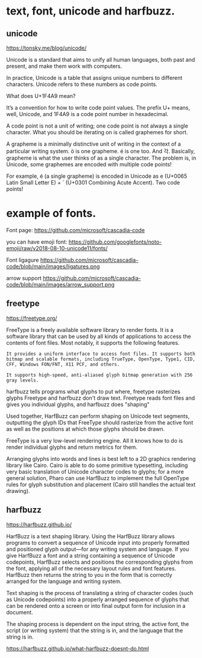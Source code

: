 # text, font, unicode and harfbuzz.

## unicode

https://tonsky.me/blog/unicode/

Unicode is a standard that aims to unify all human languages, both past and present, and make them work with computers.

In practice, Unicode is a table that assigns unique numbers to different characters. Unicode refers to these numbers as code points.

What does U+1F4A9 mean?

It’s a convention for how to write code point values. The prefix U+ means, well, Unicode, and 1F4A9 is a code point number in hexadecimal.

A code point is not a unit of writing; one code point is not always a single character. What you should be iterating on is called graphemes for short.

A grapheme is a minimally distinctive unit of writing in the context of a particular writing system. ö is one grapheme. é is one too. And 각. Basically, grapheme is what the user thinks of as a single character. The problem is, in Unicode, some graphemes are encoded with multiple code points!

For example, é (a single grapheme) is encoded in Unicode as e (U+0065 Latin Small Letter E) + ´ (U+0301 Combining Acute Accent). Two code points!

# example of fonts.

Font page: https://github.com/microsoft/cascadia-code

you can have emoji font: https://github.com/googlefonts/noto-emoji/raw/v2018-08-10-unicode11/fonts/


Font ligagure
https://github.com/microsoft/cascadia-code/blob/main/images/ligatures.png

arrow support
https://github.com/microsoft/cascadia-code/blob/main/images/arrow_support.png

## freetype
https://freetype.org/

FreeType is a freely available software library to render fonts. It is a software library that can be used by all kinds of applications to access the contents of font files. Most notably, it supports the following features.

    It provides a uniform interface to access font files. It supports both bitmap and scalable formats, including TrueType, OpenType, Type1, CID, CFF, Windows FON/FNT, X11 PCF, and others.

    It supports high-speed, anti-aliased glyph bitmap generation with 256 gray levels.


harfbuzz tells programs what glyphs to put where, freetype rasterizes glyphs 
Freetype and harfbuzz don't draw text. Freetype reads font files and gives you individual glyphs, and harfbuzz does "shaping"

Used together, HarfBuzz can perform shaping on Unicode text segments, outputting the glyph IDs that FreeType should rasterize from the active font as well as the positions at which those glyphs should be drawn. 


FreeType is a very low-level rendering engine. All it knows how to do is render individual glyphs and return metrics for them.

Arranging glyphs into words and lines is best left to a 2D graphics rendering library like Cairo. Cairo is able to do some primitive typesetting, including very basic translation of Unicode character codes to glyphs; for a more general solution, Pharo can use HarfBuzz to implement the full OpenType rules for glyph substitution and placement (Cairo still handles the actual text drawing).

## harfbuzz
https://harfbuzz.github.io/

HarfBuzz is a text shaping library. Using the HarfBuzz library allows programs to convert a sequence of Unicode input into properly formatted and positioned glyph output—for any writing system and language. If you give HarfBuzz a font and a string containing a sequence of Unicode codepoints, HarfBuzz selects and positions the corresponding glyphs from the font, applying all of the necessary layout rules and font features. HarfBuzz then returns the string to you in the form that is correctly arranged for the language and writing system. 

 Text shaping is the process of translating a string of character codes (such as Unicode codepoints) into a properly arranged sequence of glyphs that can be rendered onto a screen or into final output form for inclusion in a document.

The shaping process is dependent on the input string, the active font, the script (or writing system) that the string is in, and the language that the string is in. 

https://harfbuzz.github.io/what-harfbuzz-doesnt-do.html



